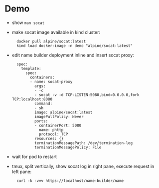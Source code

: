 # Demo

- show `man socat`

- make socat image available in kind cluster:

        docker pull alpine/socat:latest
        kind load docker-image -n demo "alpine/socat:latest"

- edit name builder deployment inline and insert socat proxy:

        spec:
          template:
            spec:
              containers:
              - name: socat-proxy
                args:
                - -c
                - socat -v -d TCP-LISTEN:5080,bind=0.0.0.0,fork TCP:localhost:8080
                command:
                - sh
                image: alpine/socat:latest
                imagePullPolicy: Never
                ports:
                - containerPort: 5080
                  name: phttp
                  protocol: TCP
                resources: {}
                terminationMessagePath: /dev/termination-log
                terminationMessagePolicy: File

- wait for pod to restart

- tmux, split vertically, show socat log in right pane, execute request in left pane:

        curl -k -vvv https://localhost/name-builder/name
